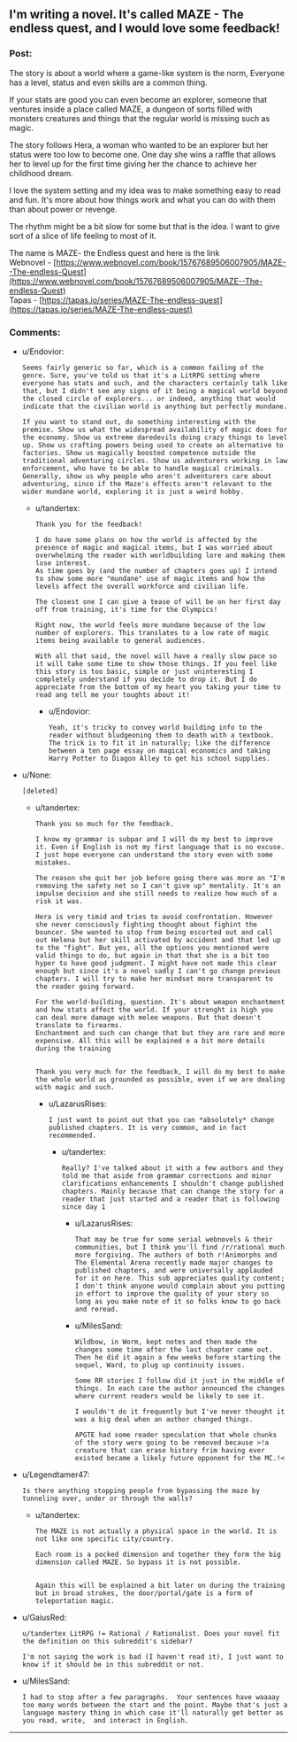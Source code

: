 ## I'm writing a novel. It's called MAZE - The endless quest, and I would love some feedback!

### Post:

 The story is about a world where a game-like system is the norm,  Everyone has a level, status and even skills are a common thing.

If your stats are good you can even become an explorer, someone that ventures inside a place called MAZE, a dungeon of sorts filled with monsters creatures and things that the regular world is missing such as magic.

The story follows Hera, a woman who wanted to be an explorer but her status were too low to become one. One day she wins a raffle that allows her to level up for the first time giving her the chance to achieve her childhood dream.

I love the system setting and my idea was to make something easy to read and fun. It's more about how things work and what you can do with them than about power or revenge.

The rhythm might be a bit slow for some but that is the idea. I want to give sort of a slice of life feeling to most of it.

The name is MAZE- the Endless quest and here is the link  
Webnovel - [https://www.webnovel.com/book/15767689506007905/MAZE--The-endless-Quest](https://www.webnovel.com/book/15767689506007905/MAZE--The-endless-Quest)   
Tapas - [https://tapas.io/series/MAZE-The-endless-quest](https://tapas.io/series/MAZE-The-endless-quest)

### Comments:

- u/Endovior:
  ```
  Seems fairly generic so far, which is a common failing of the genre. Sure, you've told us that it's a LitRPG setting where everyone has stats and such, and the characters certainly talk like that, but I didn't see any signs of it being a magical world beyond the closed circle of explorers... or indeed, anything that would indicate that the civilian world is anything but perfectly mundane.

  If you want to stand out, do something interesting with the premise. Show us what the widespread availability of magic does for the economy. Show us extreme daredevils doing crazy things to level up. Show us crafting powers being used to create an alternative to factories. Show us magically boosted competence outside the traditional adventuring circles. Show us adventurers working in law enforcement, who have to be able to handle magical criminals. Generally, show us why people who aren't adventurers care about adventuring, since if the Maze's effects aren't relevant to the wider mundane world, exploring it is just a weird hobby.
  ```

  - u/tandertex:
    ```
    Thank you for the feedback! 

    I do have some plans on how the world is affected by the presence of magic and magical items, but I was worried about overwhelming the reader with worldbuilding lore and making them lose interest.   
    As time goes by (and the number of chapters goes up) I intend to show some more "mundane" use of magic items and how the levels affect the overall workforce and civilian life.  

    The closest one I can give a tease of will be on her first day off from training, it's time for the Olympics! 

    Right now, the world feels more mundane because of the low number of explorers. This translates to a low rate of magic items being available to general audiences. 

    With all that said, the novel will have a really slow pace so it will take some time to show those things. If you feel like this story is too basic, simple or just uninteresting I completely understand if you decide to drop it. But I do appreciate from the bottom of my heart you taking your time to read ang tell me your toughts about it!
    ```

    - u/Endovior:
      ```
      Yeah, it's tricky to convey world building info to the reader without bludgeoning them to death with a textbook. The trick is to fit it in naturally; like the difference between a ten page essay on magical economics and taking Harry Potter to Diagon Alley to get his school supplies.
      ```

- u/None:
  ```
  [deleted]
  ```

  - u/tandertex:
    ```
    Thank you so much for the feedback. 

    I know my grammar is subpar and I will do my best to improve it. Even if English is not my first language that is no excuse. I just hope everyone can understand the story even with some mistakes. 

    The reason she quit her job before going there was more an "I'm removing the safety net so I can't give up" mentality. It's an impulse decision and she still needs to realize how much of a risk it was. 

    Hera is very timid and tries to avoid confrontation. However she never consciously fighting thought about fighint the bouncer. She wanted to stop from being escorted out and call out Helena but her skill activated by accident and that led up to the "fight". But yes, all the options you mentioned were valid things to do, but again in that that she is a bit too hyper to have good judgment. I might have not made this clear enough but since it's a novel sadly I can't go change previous chapters. I will try to make her mindset more transparent to the reader going forward. 

    For the world-building, question. It's about weapon enchantment and how stats affect the world. If your strenght is high you can deal more damage with melee weapons. But that doesn't translate to firearms.    
    Enchantment and such can change that but they are rare and more expensive. All this will be explained e a bit more details during the training  


    Thank you very much for the feedback, I will do my best to make the whole world as grounded as possible, even if we are dealing with magic and such.
    ```

    - u/LazarusRises:
      ```
      I just want to point out that you can *absolutely* change published chapters. It is very common, and in fact recommended.
      ```

      - u/tandertex:
        ```
        Really? I've talked about it with a few authors and they told me that aside from grammar corrections and minor clarifications enhancements I shouldn't change published chapters. Mainly because that can change the story for a reader that just started and a reader that is following since day 1
        ```

        - u/LazarusRises:
          ```
          That may be true for some serial webnovels & their communities, but I think you'll find /r/rational much more forgiving. The authors of both r!Animorphs and The Elemental Arena recently made major changes to published chapters, and were universally applauded for it on here. This sub appreciates quality content; I don't think anyone would complain about you putting in effort to improve the quality of your story so long as you make note of it so folks know to go back and reread.
          ```

        - u/MilesSand:
          ```
          Wildbow, in Worm, kept notes and then made the changes some time after the last chapter came out. Then he did it again a few weeks before starting the sequel, Ward, to plug up continuity issues.

          Some RR stories I follow did it just in the middle of things. In each case the author announced the changes where current readers would be likely to see it.

          I wouldn't do it frequently but I've never thought it was a big deal when an author changed things.

          APGTE had some reader speculation that whole chunks of the story were going to be removed because >!a creature that can erase history frim having ever existed became a likely future opponent for the MC.!<
          ```

- u/Legendtamer47:
  ```
  Is there anything stopping people from bypassing the maze by tunneling over, under or through the walls?
  ```

  - u/tandertex:
    ```
    The MAZE is not actually a physical space in the world. It is not like one specific city/country. 

    Each room is a pocked dimension and together they form the big dimension called MAZE. So bypass it is not possible.   


    Again this will be explained a bit later on during the training but in broad strokes, the door/portal/gate is a form of teleportation magic.
    ```

- u/GaiusRed:
  ```
  u/tandertex LitRPG != Rational / Rationalist. Does your novel fit the definition on this subreddit's sidebar?

  I'm not saying the work is bad (I haven't read it), I just want to know if it should be in this subreddit or not.
  ```

- u/MilesSand:
  ```
  I had to stop after a few paragraphs.  Your sentences have waaaay too many words between the start and the point. Maybe that's just a language mastery thing in which case it'll naturally get better as you read, write,  and interact in English.
  ```

---

